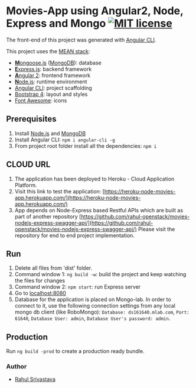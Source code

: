 # Movies-App using Angular2, Node, Express and Mongo  [![MIT license](http://img.shields.io/badge/license-MIT-lightgrey.svg)](http://opensource.org/licenses/MIT)


The front-end of this project was generated with [Angular CLI](https://github.com/angular/angular-cli).

This project uses the [MEAN stack](https://en.wikipedia.org/wiki/MEAN_(software_bundle)):
* [**M**ongoose.js](http://www.mongoosejs.com) ([MongoDB](http://www.mongodb.com)): database
* [**E**xpress.js](http://expressjs.com): backend framework
* [**A**ngular 2](https://angular.io): frontend framework
* [**N**ode.js](https://nodejs.org): runtime environment
* [Angular CLI](https://cli.angular.io): project scaffolding
* [Bootstrap 4](http://www.getbootstrap.com): layout and styles
* [Font Awesome](http://fontawesome.io): icons

## Prerequisites
1. Install [Node.js](https://nodejs.org) and [MongoDB](http://www.mongodb.com)
2. Install Angular CLI: `npm i angular-cli -g`
3. From project root folder install all the dependencies: `npm i`

## CLOUD URL
1. The application has been deployed to Heroku - Cloud Application Platform. 
2. Visit this link to test the application: [https://heroku-node-movies-app.herokuapp.com/](https://heroku-node-movies-app.herokuapp.com/)
3. App depends on Node-Express based Restful APIs which are built as part of another repository 
[https://github.com/rahul-openstack/movies-nodejs-express-swagger-api/](https://github.com/rahul-openstack/movies-nodejs-express-swagger-api/)
Please visit the repository for end to end project implementation.


## Run
1. Delete all files from 'dist' folder.
2. Command window 1: `ng build -w`: build the project and keep watching the files for changes
3. Command window 2: `npm start`: run Express server
4. Go to [localhost:8080](http://localhost:8000)
5. Database for the application is placed on Mongo-lab. In order to connect to it, use the following connection settings from any local mongo db client (like RoboMongo):
   `Database: ds161640.mlab.com`,
   `Port: 61640`,
   `Database User: admin`,
   `Database User's password: admin`.		

## Production
Run `ng build -prod` to create a production ready bundle.

### Author
* [Rahul Srivastava](https://github.com/rahul-openstack)
